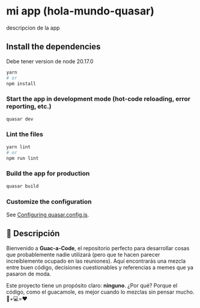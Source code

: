 
# mi app (hola-mundo-quasar)

descripcion de la app

## Install the dependencies
Debe tener version de node 20.17.0

```bash
yarn
# or
npm install
```

### Start the app in development mode (hot-code reloading, error reporting, etc.)
```bash
quasar dev
```


### Lint the files
```bash
yarn lint
# or
npm run lint
```



### Build the app for production
```bash
quasar build
```

### Customize the configuration
See [Configuring quasar.config.js](https://v2.quasar.dev/quasar-cli-vite/quasar-config-js).

## 📜 **Descripción**
Bienvenido a **Guac-a-Code**, el repositorio perfecto para desarrollar cosas que probablemente nadie utilizará (pero que te hacen parecer increíblemente ocupado en las reuniones). Aquí encontrarás una mezcla entre buen código, decisiones cuestionables y referencias a memes que ya pasaron de moda.

Este proyecto tiene un propósito claro: **ninguno**. ¿Por qué? Porque el código, como el guacamole, es mejor cuando lo mezclas sin pensar mucho. 🥑+💻=❤️
